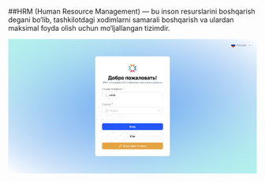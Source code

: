 ##HRM (Human Resource Management) — bu inson resurslarini boshqarish degani bo‘lib, tashkilotdagi xodimlarni samarali boshqarish va ulardan maksimal foyda olish uchun mo‘ljallangan tizimdir.

![](https://github.com/JamshidDev/HRM_PRO/blob/main/public/resourses/login-page.png)

